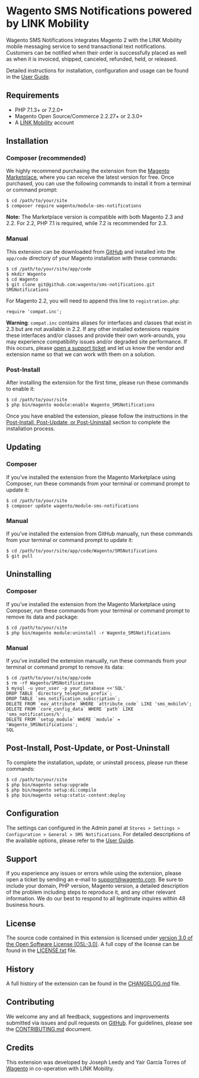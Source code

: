 # Wagento SMS Notifications powered by LINK Mobility

Wagento SMS Notifications integrates Magento 2 with the LINK Mobility
mobile messaging service to send transactional text notifications. Customers can
be notified when their order is successfully placed as well as when it is
invoiced, shipped, canceled, refunded, held, or released.

Detailed instructions for installation, configuration and usage can be found in
the [User Guide].

## Requirements

* PHP 7.1.3+ or 7.2.0+
* Magento Open Source/Commerce 2.2.27+ or 2.3.0+
* A [LINK Mobility] account

## Installation

### Composer (recommended)

We highly recommend purchasing the extension from the [Magento Marketplace],
where you can receive the latest version for free. Once purchased, you can use
the following commands to install it from a terminal or command prompt:

    $ cd /path/to/your/site
    $ composer require wagento/module-sms-notifications

**Note:** The Marketplace version is compatible with both Magento 2.3 and 2.2.
For 2.2, PHP 7.1 is required, while 7.2 is recommended for 2.3.

### Manual

This extension can be downloaded from [GitHub] and installed into the
`app/code` directory of your Magento installation with these commands:

    $ cd /path/to/your/site/app/code
    $ mkdir Wagento
    $ cd Wagento
    $ git clone git@github.com:wagento/sms-notifications.git SMSNotifications

For Magento 2.2, you will need to append this line to `registration.php`:

    require 'compat.inc';

**Warning**: `compat.inc` contains aliases for interfaces and classes that exist
in 2.3 but are not available in 2.2. If any other installed extensions require
these interfaces and/or classes and provide their own work-arounds, you may
experience compatibility issues and/or degraded site performance. If this
occurs, please [open a support ticket][Support] and let us know the vendor and
extension name so that we can work with them on a solution.

### Post-Install

After installing the extension for the first time, please run these commands to
enable it:

    $ cd /path/to/your/site
    $ php bin/magento module:enable Wagento_SMSNotifications

Once you have enabled the extension, please follow the instructions in the
[Post-Install, Post-Update, or Post-Uninstall][post]
section to complete the installation process.

## Updating

### Composer

If you've installed the extension from the Magento Marketplace using Composer,
run these commands from your terminal or command prompt to update it:

    $ cd /path/to/your/site
    $ composer update wagento/module-sms-notifications

### Manual

If you've installed the extension from GitHub manually, run these commands from
your terminal or command prompt to update it:

    $ cd /path/to/your/site/app/code/Wagento/SMSNotifications
    $ git pull

## Uninstalling

### Composer

If you've installed the extension from the Magento Marketplace using Composer,
run these commands from your terminal or command prompt to remove its data and
package:

    $ cd /path/to/your/site
    $ php bin/magento module:uninstall -r Wagento_SMSNotifications

### Manual

If you've installed the extension manually, run these commands from your
terminal or command prompt to remove its data:

    $ cd /path/to/your/site/app/code
    $ rm -rf Wagento/SMSNotifications
    $ mysql -u your_user -p your_database <<'SQL'
    DROP TABLE `directory_telephone_prefix`;
    DROP TABLE `sms_notification_subscription`;
    DELETE FROM `eav_attribute` WHERE `attribute_code` LIKE 'sms_mobile%';
    DELETE FROM `core_config_data` WHERE `path` LIKE 'sms_notifications/%';
    DELETE FROM `setup_module` WHERE `module` = 'Wagento_SMSNotifications';
    SQL

## Post-Install, Post-Update, or Post-Uninstall

To complete the installation, update, or uninstall process, please run these
commands:

    $ cd /path/to/your/site
    $ php bin/magento setup:upgrade
    $ php bin/magento setup:di:compile
    $ php bin/magento setup:static-content:deploy

## Configuration

The settings can configured in the Admin panel at
`Stores > Settings > Configuration > General > SMS Notifications`. For detailed
descriptions of the available options, please refer to the [User Guide].

## Support

If you experience any issues or errors while using the extension, please open a
ticket by sending an e-mail to [support@wagento.com][Support]. Be sure to
include your domain, PHP version, Magento version, a detailed description of the
problem including steps to reproduce it, and any other relevant information. We
do our best to respond to all legitimate inquires within 48 business hours.

## License

The source code contained in this extension is licensed under [version 3.0 of
the Open Software License (OSL-3.0)][OSL]. A full copy of the license can be
found in the [LICENSE.txt] file.

## History

A full history of the extension can be found in the [CHANGELOG.md] file.

## Contributing

We welcome any and all feedback, suggestions and improvements submitted via
issues and pull requests on [GitHub]. For guidelines, please see the
[CONTRIBUTING.md] document. 

## Credits

This extension was developed by Joseph Leedy and Yair García Torres of [Wagento]
in co-operation with LINK Mobility.

[Wagento]: https://wagento.com
[LINK Mobility]: https://www.linkmobility.com
[User Guide]: https://docs.wagento.com/extensions/sms-notifications/UserGuide.pdf
[Magento Marketplace]: https://marketplace.magento.com/wagento-module-sms-notifications.html
[GitHub]: https://github.com/wagento/sms-notifications
[OSL]: https://opensource.org/licenses/OSL-3.0.php
[LICENSE.txt]: ./LICENSE.txt
[CHANGELOG.md]: ./CHANGELOG.md
[CONTRIBUTING.md]: ./CONTRIBUTING.md
[Support]: mailto:support@wagento.com?subject=[SMS%20Notifications]%20
[post]: #post-install-post-update-or-post-uninstall
